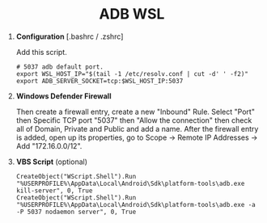 <h1 align="center" style="font-weight: bold">
  ADB WSL
</h1>


1.  **Configuration** [.bashrc / .zshrc]

    Add this script.

    ```shell
    # 5037 adb default port.
    export WSL_HOST_IP="$(tail -1 /etc/resolv.conf | cut -d' ' -f2)"
    export ADB_SERVER_SOCKET=tcp:$WSL_HOST_IP:5037
    ```

2.  **Windows Defender Firewall**

    Then create a firewall entry, create a new "Inbound" Rule. Select "Port" then Specific TCP port "5037" then "Allow the connection" then check all of Domain, Private and Public and add a name. After the firewall entry is added, open up its properties, go to Scope -> Remote IP Addresses -> Add "172.16.0.0/12".

3.  **VBS Script** (optional)

    ```shell
    CreateObject("WScript.Shell").Run "%USERPROFILE%\AppData\Local\Android\Sdk\platform-tools\adb.exe kill-server", 0, True
    CreateObject("WScript.Shell").Run "%USERPROFILE%\AppData\Local\Android\Sdk\platform-tools\adb.exe -a -P 5037 nodaemon server", 0, True

